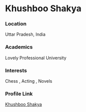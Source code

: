 # Khushboo Shakya

### Location

Uttar Pradesh, India

### Academics

Lovely Professional University 

### Interests

Chess , Acting , Novels 


### Profile Link

[Khushboo Shakya](https://github.com/khushbooshakya)
